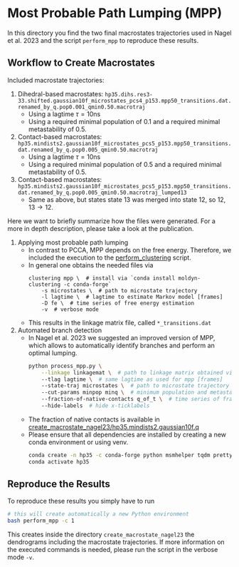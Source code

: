 # Most Probable Path Lumping (MPP)

In this directory you find the two final macrostates trajectories used in Nagel et al. 2023 and the script `perform_mpp` to reproduce these results.

## Workflow to Create Macrostates
Included macrostate trajectories:
1. Dihedral-based macrostates: `hp35.dihs.res3-33.shifted.gaussian10f_microstates_pcs4_p153.mpp50_transitions.dat.renamed_by_q.pop0.001_qmin0.50.macrotraj`
    - Using a lagtime $\tau=10\text{ns}$
    - Using a required minimal population of $0.1%$ and a required minimal metastability of $0.5$.
1. Contact-based macrostates: `hp35.mindists2.gaussian10f_microstates_pcs5_p153.mpp50_transitions.dat.renamed_by_q.pop0.005_qmin0.50.macrotraj`
    - Using a lagtime $\tau=10\text{ns}$
    - Using a required minimal population of $0.5%$ and a required minimal metastability of $0.5$.
1. Contact-based macrostates: `hp35.mindists2.gaussian10f_microstates_pcs5_p153.mpp50_transitions.dat.renamed_by_q.pop0.005_qmin0.50.macrotraj_lumped13`
    - Same as above, but states state 13 was merged into state 12, so $12, 13 \to 12$.

Here we want to briefly summarize how the files were generated. For a more in depth description, please take a look at the publication.

1. Applying most probable path lumping
    - In contrast to PCCA, MPP depends on the free energy. Therefore, we included the execution to the [perform_clustering](../CLUSTERING/perform_clustering) script.
    - In general one obtains the needed files via
      ```
      clustering mpp \  # install via `conda install moldyn-clustering -c conda-forge`
          -s microstates \  # path to microstate trajectory 
          -l lagtime \  # lagtime to estimate Markov model [frames]
          -D fe \  # time series of free energy estimation
          -v  # verbose mode
      ```
    - This results in the linkage matrix file, called `*_transitions.dat` 
1. Automated branch detection
    - In Nagel et al. 2023 we suggested an improved version of MPP, which allows to automatically identify branches and perform an optimal lumping.
      ```bash
      python process_mpp.py \
          --linkage linkagemat \  # path to linkage matrix obtained via mpp
          --tlag lagtime \  # same lagtime as used for mpp [frames]
          --state-traj microstates \  # path to microstate trajectory
          --cut-params minpop minq \  # minimum population and metastability both [0, 1]
          --fraction-of-native-contacts q_of_t \  # time series of fraction of native contacts
          --hide-labels  # hide x-ticklabels
      ```
    - The fraction of native contacts is available in [create_macrostate_nagel23/hp35.mindists2.gaussian10f.q](create_macrostate_nagel23/hp35.mindists2.gaussian10f.q)
    - Please ensure that all dependencies are installed by creating a new conda environment or using venv.
      ```bash
      conda create -n hp35 -c conda-forge python msmhelper tqdm prettypyplot scipy click numpy
      conda activate hp35
      ```

## Reproduce the Results
To reproduce these results you simply have to run
```bash
# this will create automatically a new Python environment
bash perform_mpp -c 1
```
This creates inside the directory `create_macrostate_nagel23` the dendrograms including the macrostate trajectories. If more information on the executed commands is needed, please run the script in the verbose mode `-v`.
